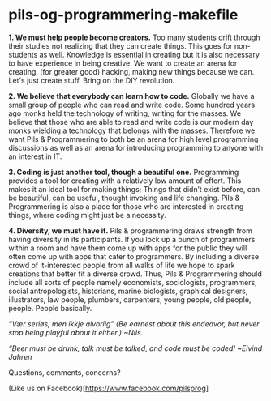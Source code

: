 pils-og-programmering-makefile
==============================

**1. We must help people become creators.** Too many students drift through their studies not realizing that they can create things. This goes for non-students as well. Knowledge is essential in creating but it is also necessary to have experience in being creative. We want to create an arena for creating, (for greater good) hacking, making new things because we can. Let's just create stuff. Bring on the DIY revolution. 

**2. We believe that everybody can learn how to code.** Globally we have a small group of people who can read and write code. Some hundred years ago monks held the technology of writing, writing for the masses. We believe that those who are able to read and write code is our modern day monks wielding a technology that belongs with the masses. Therefore we want Pils & Programmering to both be an arena for high level programming discussions as well as an arena for introducing programming to anyone with an interest in IT.

**3. Coding is just another tool, though a beautiful one.** Programming provides a tool for creating with a relatively low amount of effort. This makes it an ideal tool for making things; Things that didn’t exist before, can be beautiful, can be useful, thought invoking and life changing. Pils & Programmering is also a place for those who are interested in creating things, where coding might just be a necessity.

**4. Diversity, we must have it.** Pils & programmering draws strength from having diversity in its participants. If you lock up a bunch of programmers within a room and have them come up with apps for the public they will often come up with apps that cater to programmers. By including a diverse crowd of it-interested people from all walks of life we hope to spark creations that better fit a diverse crowd. Thus, Pils & Programmering should include all sorts of people namely economists, sociologists, programmers, social antropologists, historians, marine biologists, graphical designers, illustrators, law people, plumbers, carpenters, young people, old people, people. People basically. 

_“Vær seriøs, men ikkje alvorlig” (Be earnest about this endeavor, but never stop being playful about it either.) ~Nils._

_“Beer must be drunk, talk must be talked, and code must be coded! ~Eivind Jahren_ 

Questions, comments, concerns? 

(Like us on Facebook)[https://www.facebook.com/pilsprog]